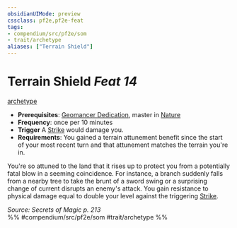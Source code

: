 ```yaml
---
obsidianUIMode: preview
cssclass: pf2e,pf2e-feat
tags:
- compendium/src/pf2e/som
- trait/archetype
aliases: ["Terrain Shield"]
---
```

# Terrain Shield  *Feat 14*  
[archetype](/rules/traits/archetype.md)  

- **Prerequisites**: [Geomancer Dedication](/compendium/feats/geomancer-dedication-som.md), master in [Nature](/compendium/skills.md#Nature)
- **Frequency**: once per 10 minutes
- **Trigger** A [Strike](/rules/actions/strike.md) would damage you.
- **Requirements**: You gained a terrain attunement benefit since the start of your most recent turn and that attunement matches the terrain you're in.

You're so attuned to the land that it rises up to protect you from a potentially fatal blow in a seeming coincidence. For instance, a branch suddenly falls from a nearby tree to take the brunt of a sword swing or a surprising change of current disrupts an enemy's attack. You gain resistance to physical damage equal to double your level against the triggering [Strike](/rules/actions/strike.md).

*Source: Secrets of Magic p. 213*  
%% #compendium/src/pf2e/som #trait/archetype %%